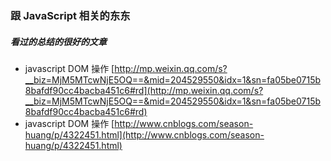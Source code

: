 ### 跟 JavaScript 相关的东东

##### 看过的总结的很好的文章

* javascript DOM 操作 [http://mp.weixin.qq.com/s?__biz=MjM5MTcwNjE5OQ==&mid=204529550&idx=1&sn=fa05be0715b8bafdf90cc4bacba451c6#rd](http://mp.weixin.qq.com/s?__biz=MjM5MTcwNjE5OQ==&mid=204529550&idx=1&sn=fa05be0715b8bafdf90cc4bacba451c6#rd)
* javascript DOM 操作 [http://www.cnblogs.com/season-huang/p/4322451.html](http://www.cnblogs.com/season-huang/p/4322451.html)